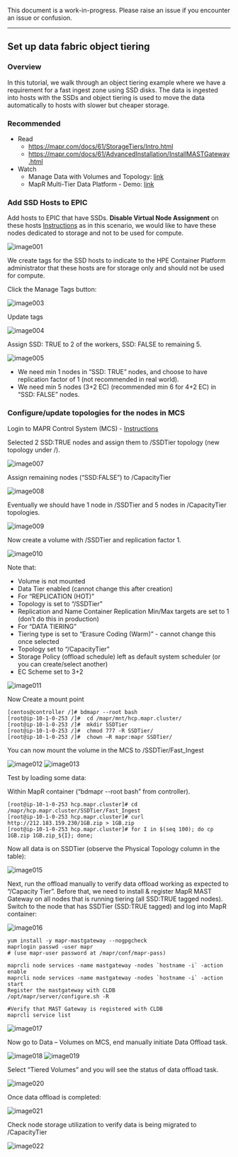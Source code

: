 This document is a work-in-progress. Please raise an issue if you encounter an issue or confusion.

----

## Set up data fabric object tiering

### Overview

In this tutorial, we walk through an object tiering example where we have a requirement for a fast ingest zone using SSD disks.  The data is ingested into hosts with the SSDs and object tiering is used to move the data automatically to hosts with slower but cheaper storage.

### Recommended 

- Read
  - https://mapr.com/docs/61/StorageTiers/Intro.html
  - https://mapr.com/docs/61/AdvancedInstallation/InstallMASTGateway.html
- Watch
  - Manage Data with Volumes and Topology: [link](https://www.youtube.com/watch?v=CwkkojVYruw)
  - MapR Multi-Tier Data Platform - Demo: [link](https://www.youtube.com/watch?v=x0Fpd1jcdsU)

### Add SSD Hosts to EPIC

Add hosts to EPIC that have SSDs.  **Disable Virtual Node Assignment** on these hosts [Instructions](http://docs.bluedata.com/50_enabling-disabling-a-worker) as in this scenario, we would like to have these nodes dedicated to storage and not to be used for compute.

![image001](./README-DATA-TIERING/image001.png)

We create tags for the SSD hosts to indicate to the HPE Container Platform administrator that these hosts are for storage only and should not be used for compute. 

Click the Manage Tags button:
 
![image003](./README-DATA-TIERING/image003.png)

Update tags

![image004](./README-DATA-TIERING/image004.png)
 
Assign SSD: TRUE to 2 of the workers, SSD: FALSE to remaining 5.

![image005](./README-DATA-TIERING/image005.png)
 
 - We need min 1 nodes in “SSD: TRUE” nodes, and choose to have replication factor of 1 (not recommended in real world).
 - We need min 5 nodes (3+2 EC) (recommended min 6 for 4+2 EC) in “SSD: FALSE” nodes. 

### Configure/update topologies for the nodes in MCS

Login to MAPR Control System (MCS) - [Instructions](./README-LOGIN-MAPR-CONTROL-SYSTEM.md)

Selected 2 SSD:TRUE nodes and assign them to /SSDTier topology (new topology under /).

![image007](./README-DATA-TIERING/image007.png)

Assign remaining nodes (“SSD:FALSE”) to /CapacityTier

![image008](./README-DATA-TIERING/image008.png)

Eventually we should have 1 node in /SSDTier and 5 nodes in /CapacityTier topologies.

![image009](./README-DATA-TIERING/image009.png)

Now create a volume with /SSDTier and replication factor 1.

![image010](./README-DATA-TIERING/image010.png)

Note that:
 -	Volume is not mounted
 -	Data Tier enabled (cannot change this after creation)
 -	For “REPLICATION (HOT)”
   -	Topology is set to “/SSDTier” 
   -	Replication and Name Container Replication Min/Max targets are set to 1 (don’t do this in production)
 -	For “DATA TIERING”
   -	Tiering type is set to “Erasure Coding (Warm)” - cannot change this once selected
   -	Topology set to “/CapacityTier”
   - Storage Policy (offload schedule) left as default system scheduler (or you can create/select another)
   - EC Scheme set to 3+2
 
![image011](./README-DATA-TIERING/image011.png)

Now Create a mount point 
 
```
[centos@controller /]# bdmapr --root bash
[root@ip-10-1-0-253 /]#  cd /mapr/mnt/hcp.mapr.cluster/ 
[root@ip-10-1-0-253 /]#  mkdir SSDTier 
[root@ip-10-1-0-253 /]#  chmod 777 -R SSDTier/ 
[root@ip-10-1-0-253 /]#  chown –R mapr:mapr SSDTier/ 
```
 
You can now mount the volume in the MCS to /SSDTier/Fast_Ingest 
 
![image012](./README-DATA-TIERING/image012.png)
![image013](./README-DATA-TIERING/image013.png)
 
Test by loading some data: 

Within MapR container (“bdmapr --root bash” from controller).

```
[root@ip-10-1-0-253 hcp.mapr.cluster]# cd /mapr/hcp.mapr.cluster/SSDTier/Fast_Ingest
[root@ip-10-1-0-253 hcp.mapr.cluster]# curl http://212.183.159.230/1GB.zip > 1GB.zip 
[root@ip-10-1-0-253 hcp.mapr.cluster]# for I in $(seq 100); do cp 1GB.zip 1GB.zip_${I}; done; 
``` 

Now all data is on SSDTier (observe the Physical Topology column in the table):

![image015](./README-DATA-TIERING/image015.png)


Next, run the offload manually to verify data offload working as expected to “/Capacity Tier”.
Before that, we need to install & register MapR MAST Gateway on all nodes that is running tiering (all SSD:TRUE tagged nodes).
Switch to the node that has SSDTier (SSD:TRUE tagged) and log into MapR container:
 
![image016](./README-DATA-TIERING/image016.png)

```
yum install -y mapr-mastgateway --nogpgcheck
maprlogin passwd -user mapr
# (use mapr-user password at /mapr/conf/mapr-pass)

maprcli node services -name mastgateway -nodes `hostname -i` -action enable
maprcli node services -name mastgateway -nodes `hostname -i` -action start
Register the mastgateway with CLDB
/opt/mapr/server/configure.sh -R

#Verify that MAST Gateway is registered with CLDB
maprcli service list
```

![image017](./README-DATA-TIERING/image017.png)

Now go to Data – Volumes on MCS, end manually initiate Data Offload task.
 
![image018](./README-DATA-TIERING/image018.png)
![image019](./README-DATA-TIERING/image019.png)

Select “Tiered Volumes” and you will see the status of data offload task.

![image020](./README-DATA-TIERING/image020.png)

Once data offload is completed:
 
![image021](./README-DATA-TIERING/image021.png)

Check node storage utilization to verify data is being migrated to /CapacityTier
 
![image022](./README-DATA-TIERING/image022.png)
